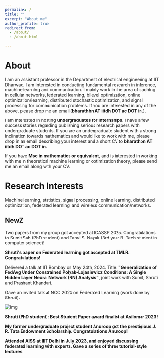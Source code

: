 ```yaml
---
permalink: /
title: ""
excerpt: "About me"
author_profile: true
redirect_from: 
  - /about/
  - /about.html

---
```


# About 

I am an assistant professor in the Department of electrical engineering at IIT Dharwad. I am interested in conducting fundamental research in inference, machine learning and communication. I mainly work in the area of caching in cellular networks, federated learning, bilevel optimization, online optimization/learning, distributed stochastic optimization, and signal processing for communication problems. If you are interested in any of the above, please drop me an email (**bharathbn AT iitdh DOT ac DOT in.**).

I am interested in hosting **undergraduates for internships**. I have a few success stories regarding publishing serious research papers with undergraduate students. If you are an undergraduate student with a strong inclination towards mathematics and would like to work with me, please drop in an email describing your interest and a short CV to **bharathbn AT iitdh DOT ac DOT in.** 

If you have **Msc in mathematics or equivalent**, and is interested in working with me in theoretical machine learning or optimization theory, please send me an email along with your CV. 

# Research Interests

Machine learning, statistics, signal processing, online learning, distributed optimization, federated learning, and wireless communication/networks.


## NewZ

Two papers from my group got accepted at ICASSP $2025$. Congratulations to Sumit Sah (PhD student) and Tanvi S. Nayak ($3$rd year B. Tech student in computer science)!

**Shruti's paper on Federated learning got accepted at TMLR. Congratulations!**

Delivered a talk at IIT Bombay on May 24th, 2024. Title: **"Generalization of FedAvg Under Constrained Polyak-Lojasiewicz Conditions: A Single Hidden Layer Neural Network (NN) Analysis"**, joint work with Sumit, Shruti and Prashant Khanduri.

Gave an invited talk at NCC 2024 on Federated Learning (work done by Shruti).

![img](https://bnbharath.files.wordpress.com/2020/06/img_1282.jpg?w=200)

**Shruti (PhD student): Best Student Paper award finalist at Asilomar 2023!** 

**My former undergraduate project student Anuroop got the prestigious J. R. Tata Endowment Scholarship. Congratulations Anuroop!**

**Attended AISS at IIIT Delhi in July 2023, and enjoyed discussing federated learning with experts. Gave a series of three tutorial-style lectures.**

